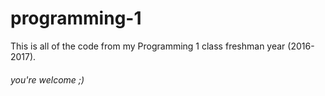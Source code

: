 # programming-1
This is all of the code from my Programming 1 class freshman year (2016-2017).

###### you're welcome ;)